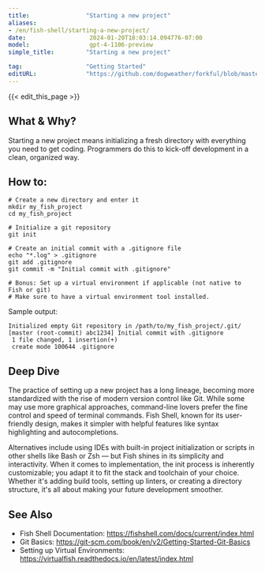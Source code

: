 ```yaml
---
title:                "Starting a new project"
aliases:
- /en/fish-shell/starting-a-new-project/
date:                  2024-01-20T18:03:14.094776-07:00
model:                 gpt-4-1106-preview
simple_title:         "Starting a new project"

tag:                  "Getting Started"
editURL:              "https://github.com/dogweather/forkful/blob/master/content/en/fish-shell/starting-a-new-project.md"
---
```


{{< edit_this_page >}}

## What & Why?
Starting a new project means initializing a fresh directory with everything you need to get coding. Programmers do this to kick-off development in a clean, organized way.

## How to:
```fish
# Create a new directory and enter it
mkdir my_fish_project
cd my_fish_project

# Initialize a git repository
git init

# Create an initial commit with a .gitignore file
echo "*.log" > .gitignore
git add .gitignore
git commit -m "Initial commit with .gitignore"

# Bonus: Set up a virtual environment if applicable (not native to Fish or git)
# Make sure to have a virtual environment tool installed.
```
Sample output:
```
Initialized empty Git repository in /path/to/my_fish_project/.git/
[master (root-commit) abc1234] Initial commit with .gitignore
 1 file changed, 1 insertion(+)
 create mode 100644 .gitignore
```

## Deep Dive
The practice of setting up a new project has a long lineage, becoming more standardized with the rise of modern version control like Git. While some may use more graphical approaches, command-line lovers prefer the fine control and speed of terminal commands. Fish Shell, known for its user-friendly design, makes it simpler with helpful features like syntax highlighting and autocompletions.

Alternatives include using IDEs with built-in project initialization or scripts in other shells like Bash or Zsh — but Fish shines in its simplicity and interactivity. When it comes to implementation, the init process is inherently customizable; you adapt it to fit the stack and toolchain of your choice. Whether it's adding build tools, setting up linters, or creating a directory structure, it's all about making your future development smoother.

## See Also
- Fish Shell Documentation: https://fishshell.com/docs/current/index.html
- Git Basics: https://git-scm.com/book/en/v2/Getting-Started-Git-Basics
- Setting up Virtual Environments: https://virtualfish.readthedocs.io/en/latest/index.html
